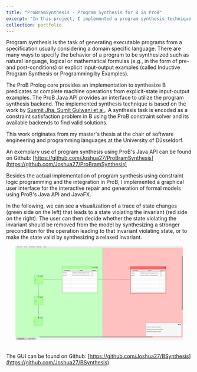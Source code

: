 ```yaml
---
title: "ProBramSynthesis - Program Synthesis for B in ProB"
excerpt: "In this project, I implemented a program synthesis technique in ProB using constraint logic programming for the interactive repair and generation of formal models including a graphical user interface.<br/><br/><img width='30%' src='/images/bsynthesis-example.png'>"
collection: portfolio
---
```


Program synthesis is the task of generating executable programs from a specification usually considering a domain specific language. There are many ways to specify the behavior of a program to be synthesized such as natural language, logical or mathematical formulas (e.g., in the form of pre- and post-conditions) or explicit input-output examples (called Inductive Program Synthesis or Programming by Examples).

The ProB Prolog core provides an implementation to synthesize B predicates or complete machine operations from explicit-state input-output examples. The ProB Java API provides an interface to utilize the program synthesis backend. The implemented synthesis technique is based on the work by [Susmit Jha, Sumit Gulwani et al.](https://people.eecs.berkeley.edu/%7esseshia/pubdir/icse10-TR.pdf). 
A synthesis task is encoded as a constraint satisfaction problem in B using the ProB constraint solver and its available backends to find valid solutions.

This work originates from my master's thesis at the chair of software engineering and programming languages at the University of Düsseldorf.

An exemplary use of program synthesis using ProB's Java API can be found on Github: [https://github.com/Joshua27/ProBramSynthesis](https://github.com/Joshua27/ProBramSynthesis)

Besides the actual implementation of program synthesis using constraint logic programming and the integration in ProB, I implemented a graphical user interface for the interactive repair and generation of formal models using ProB's Java API and JavaFX.

In the following, we can see a visualization of a trace of state changes (green side on the left) that leads to a state violating the invariant (red side on the right). The user can then decide whether the state violating the invariant should be removed from the model by synthesizing a stronger precondition for the operation leading to that invariant violating state, or to make the state valid by synthesizing a relaxed invariant.

<center><img width='90%' src='/images/bsynthesis-example.png'></center><br>

The GUI can be found on Github: [https://github.com/Joshua27/BSynthesis](https://github.com/Joshua27/BSynthesis)
